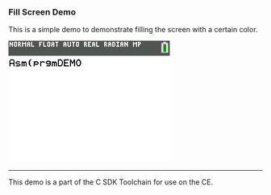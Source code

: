 ### Fill Screen Demo

This is a simple demo to demonstrate filling the screen with a certain color.

![Screenshot](screenshot.gif)

---

This demo is a part of the C SDK Toolchain for use on the CE.


